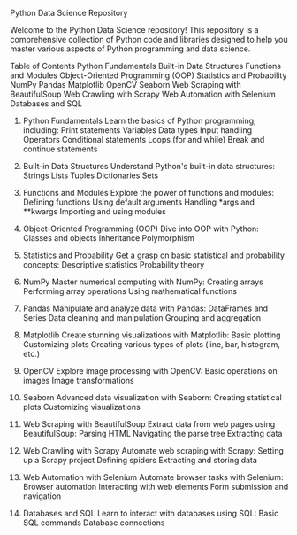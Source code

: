 Python Data Science Repository

Welcome to the Python Data Science repository! This repository is a comprehensive collection of Python code and libraries designed to help you master various aspects 
of Python programming and data science.

Table of Contents
Python Fundamentals
Built-in Data Structures
Functions and Modules
Object-Oriented Programming (OOP)
Statistics and Probability
NumPy
Pandas
Matplotlib
OpenCV
Seaborn
Web Scraping with BeautifulSoup
Web Crawling with Scrapy
Web Automation with Selenium
Databases and SQL

1. Python Fundamentals
Learn the basics of Python programming, including:
Print statements
Variables
Data types
Input handling
Operators
Conditional statements
Loops (for and while)
Break and continue statements

3. Built-in Data Structures
Understand Python's built-in data structures:
Strings
Lists
Tuples
Dictionaries
Sets

3. Functions and Modules
Explore the power of functions and modules:
Defining functions
Using default arguments
Handling *args and **kwargs
Importing and using modules

4. Object-Oriented Programming (OOP)
Dive into OOP with Python:
Classes and objects
Inheritance
Polymorphism

5. Statistics and Probability
Get a grasp on basic statistical and probability concepts:
Descriptive statistics
Probability theory

6. NumPy
Master numerical computing with NumPy:
Creating arrays
Performing array operations
Using mathematical functions

7. Pandas
Manipulate and analyze data with Pandas:
DataFrames and Series
Data cleaning and manipulation
Grouping and aggregation

8. Matplotlib
Create stunning visualizations with Matplotlib:
Basic plotting
Customizing plots
Creating various types of plots (line, bar, histogram, etc.)

9. OpenCV
Explore image processing with OpenCV:
Basic operations on images
Image transformations

10. Seaborn
Advanced data visualization with Seaborn:
Creating statistical plots
Customizing visualizations

11. Web Scraping with BeautifulSoup
Extract data from web pages using BeautifulSoup:
Parsing HTML
Navigating the parse tree
Extracting data

12. Web Crawling with Scrapy
Automate web scraping with Scrapy:
Setting up a Scrapy project
Defining spiders
Extracting and storing data

13. Web Automation with Selenium
Automate browser tasks with Selenium:
Browser automation
Interacting with web elements
Form submission and navigation

14. Databases and SQL
Learn to interact with databases using SQL:
Basic SQL commands
Database connections
